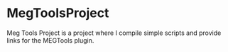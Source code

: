 # MegToolsProject
Meg Tools Project is a project where I compile simple scripts and provide links for the MEGTools plugin.
